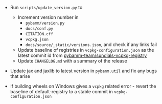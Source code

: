 - Run `scripts/update_version.py` to

  - Increment version number in
    - `pybamm/version.py`
    - `docs/conf.py`
    - `CITATION.cff`
    - `vcpkg.json`
    - `docs/source/_static/versions.json`, and check if any links fail
  - Update baseline of registries in `vcpkg-configuration.json` as the latest commit id from [pybamm-team/sundials-vcpkg-registry](https://github.com/pybamm-team/sundials-vcpkg-registry)
  - Update `CHANGELOG.md` with a summary of the release

- Update jax and jaxlib to latest version in `pybamm.util` and fix any bugs that arise
- If building wheels on Windows gives a `vcpkg` related error - revert the baseline of default-registry to a stable commit in `vcpkg-configuration.json`
